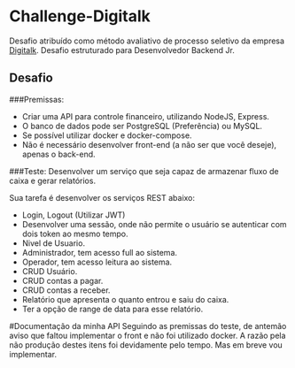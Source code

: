 # Challenge-Digitalk
Desafio atribuído como método avaliativo de processo seletivo da empresa [Digitalk](https://digitalk.com.br/). Desafio estruturado para Desenvolvedor Backend Jr.

## Desafio
###Premissas:

- Criar uma API para controle financeiro, utilizando NodeJS, Express.
- O banco de dados pode ser PostgreSQL (Preferência) ou MySQL.
- Se possível utilizar docker e docker-compose.
- Não é necessário desenvolver front-end (a não ser que você deseje), apenas o back-end.

###Teste:
Desenvolver um serviço que seja capaz de armazenar fluxo de caixa e gerar relatórios.

Sua tarefa é desenvolver os serviços REST abaixo:
* Login, Logout (Utilizar JWT)
* Desenvolver uma sessão, onde não permite o usuário se autenticar com dois token ao mesmo tempo.
* Nivel de Usuario.
* Administrador, tem acesso full ao sistema.
* Operador, tem acesso leitura ao sistema.
* CRUD Usuário.
* CRUD contas a pagar.
* CRUD contas a receber.
* Relatório que apresenta o quanto entrou e saiu do caixa.
* Ter a opção de range de data para esse relatório.


#Documentação da minha API
Seguindo as premissas do teste, de antemão aviso que faltou implementar o front e não foi utilizado docker. A razão pela não produção destes itens foi devidamente pelo tempo. Mas em breve vou implementar.

